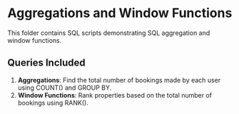 # Aggregations and Window Functions

This folder contains SQL scripts demonstrating SQL aggregation and window functions.

## Queries Included

1. **Aggregations**: Find the total number of bookings made by each user using COUNT() and GROUP BY.
2. **Window Functions**: Rank properties based on the total number of bookings using RANK().
